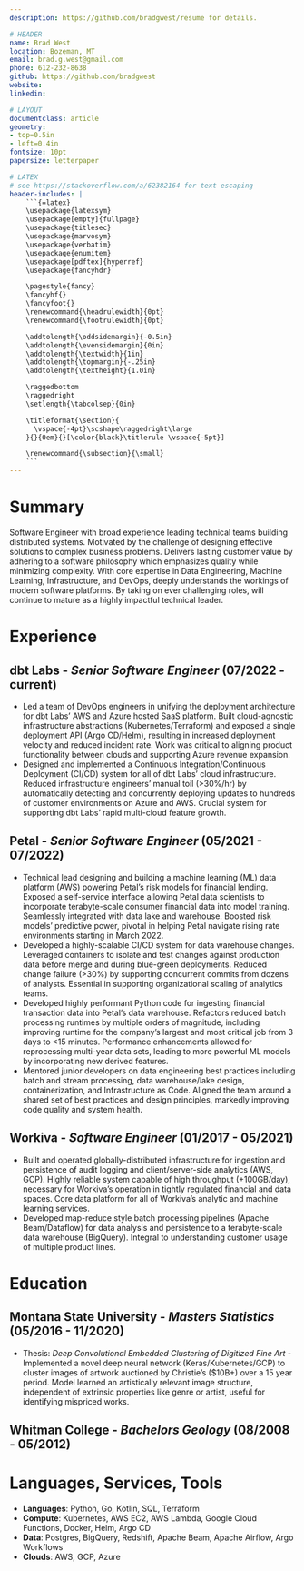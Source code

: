 ```yaml
---
description: https://github.com/bradgwest/resume for details.

# HEADER
name: Brad West
location: Bozeman, MT
email: brad.g.west@gmail.com
phone: 612-232-8638
github: https://github.com/bradgwest
website:
linkedin:

# LAYOUT
documentclass: article
geometry:
- top=0.5in
- left=0.4in
fontsize: 10pt
papersize: letterpaper

# LATEX
# see https://stackoverflow.com/a/62382164 for text escaping
header-includes: |
    ```{=latex}
    \usepackage{latexsym}
    \usepackage[empty]{fullpage}
    \usepackage{titlesec}
    \usepackage{marvosym}
    \usepackage{verbatim}
    \usepackage{enumitem}
    \usepackage[pdftex]{hyperref}
    \usepackage{fancyhdr}

    \pagestyle{fancy}
    \fancyhf{}
    \fancyfoot{}
    \renewcommand{\headrulewidth}{0pt}
    \renewcommand{\footrulewidth}{0pt}

    \addtolength{\oddsidemargin}{-0.5in}
    \addtolength{\evensidemargin}{0in}
    \addtolength{\textwidth}{1in}
    \addtolength{\topmargin}{-.25in}
    \addtolength{\textheight}{1.0in}

    \raggedbottom
    \raggedright
    \setlength{\tabcolsep}{0in}

    \titleformat{\section}{
      \vspace{-4pt}\scshape\raggedright\large
    }{}{0em}{}[\color{black}\titlerule \vspace{-5pt}]

    \renewcommand{\subsection}{\small}
    ```
---
```


# Summary

Software Engineer with broad experience leading technical teams building
distributed systems. Motivated by the challenge of designing effective
solutions to complex business problems. Delivers lasting customer value by
adhering to a software philosophy which emphasizes quality while minimizing
complexity. With core expertise in Data Engineering, Machine Learning,
Infrastructure, and DevOps, deeply understands the workings of modern software
platforms. By taking on ever challenging roles, will continue to mature as a
highly impactful technical leader.

# Experience

## **dbt Labs** - *Senior Software Engineer* (07/2022 - current)

* Led a team of DevOps engineers in unifying the deployment architecture for
  dbt Labs’ AWS and Azure hosted SaaS platform. Built cloud-agnostic
  infrastructure abstractions (Kubernetes/Terraform) and exposed a single
  deployment API (Argo CD/Helm), resulting in increased deployment velocity and
  reduced incident rate. Work was critical to aligning product functionality
  between clouds and supporting Azure revenue expansion.
* Designed and implemented a Continuous Integration/Continuous Deployment
  (CI/CD) system for all of dbt Labs’ cloud infrastructure. Reduced
  infrastructure engineers’ manual toil (>30%/hr) by automatically detecting
  and concurrently deploying updates to hundreds of customer environments on
  Azure and AWS. Crucial system for supporting dbt Labs’ rapid multi-cloud
  feature growth.

## **Petal** - *Senior Software Engineer* (05/2021 - 07/2022)

* Technical lead designing and building a machine learning (ML) data platform
  (AWS) powering Petal’s risk models for financial lending. Exposed a
  self-service interface allowing Petal data scientists to incorporate
  terabyte-scale consumer financial data into model training. Seamlessly
  integrated with data lake and warehouse. Boosted risk models’ predictive
  power, pivotal in helping Petal navigate rising rate environments starting in
  March 2022.
* Developed a highly-scalable CI/CD system for data warehouse changes.
  Leveraged containers to isolate and test changes against production data
  before merge and during blue-green deployments. Reduced change failure (>30%)
  by supporting concurrent commits from dozens of analysts. Essential in
  supporting organizational scaling of analytics teams.
* Developed highly performant Python code for ingesting financial transaction
  data into Petal’s data warehouse. Refactors reduced batch processing runtimes
  by multiple orders of magnitude, including improving runtime for the
  company’s largest and most critical job from 3 days to <15 minutes.
  Performance enhancements allowed for reprocessing multi-year data sets,
  leading to more powerful ML models by incorporating new derived features.
* Mentored junior developers on data engineering best practices including batch
  and stream processing, data warehouse/lake design, containerization, and
  Infrastructure as Code. Aligned the team around a shared set of best
  practices and design principles, markedly improving code quality and system
  health.

## **Workiva** - *Software Engineer* (01/2017 - 05/2021)

* Built and operated globally-distributed infrastructure for ingestion and
  persistence of audit logging and client/server-side analytics (AWS, GCP).
  Highly reliable system capable of high throughput (+100GB/day), necessary
  for Workiva’s operation in tightly regulated financial and data spaces. Core
  data platform for all of Workiva’s analytic and machine learning services.
* Developed map-reduce style batch processing pipelines (Apache Beam/Dataflow)
  for data analysis and persistence to a terabyte-scale data warehouse
  (BigQuery). Integral to understanding customer usage of multiple product
  lines.

# Education

## **Montana State University** - *Masters Statistics* (05/2016 - 11/2020)
* Thesis: _Deep Convolutional Embedded Clustering of Digitized Fine Art_ -
  Implemented a novel deep neural network (Keras/Kubernetes/GCP) to cluster
  images of artwork auctioned by Christie’s ($10B+) over a 15 year period.
  Model learned an artistically relevant image structure, independent of
  extrinsic properties like genre or artist, useful for identifying mispriced
  works.

## **Whitman College** - *Bachelors Geology* (08/2008 - 05/2012)

# Languages, Services, Tools
* **Languages**: Python, Go, Kotlin, SQL, Terraform
* **Compute**: Kubernetes, AWS EC2, AWS Lambda, Google Cloud Functions, Docker, Helm, Argo CD
* **Data**: Postgres, BigQuery, Redshift, Apache Beam, Apache Airflow, Argo Workflows
* **Clouds**: AWS, GCP, Azure

